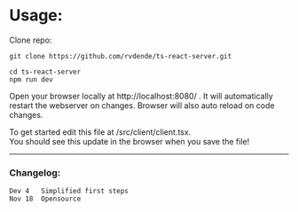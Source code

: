 
# Usage:

Clone repo:
```
git clone https://github.com/rvdende/ts-react-server.git
```

```
cd ts-react-server
npm run dev
```

Open your browser locally at http://localhost:8080/ . It will automatically restart the webserver on changes. Browser will also auto reload on code changes.

To get started edit this file at /src/client/client.tsx. <br />
You should see this update in the browser when you save the file!

---

### Changelog:
```
Dev 4   Simplified first steps
Nov 18  Opensource
```